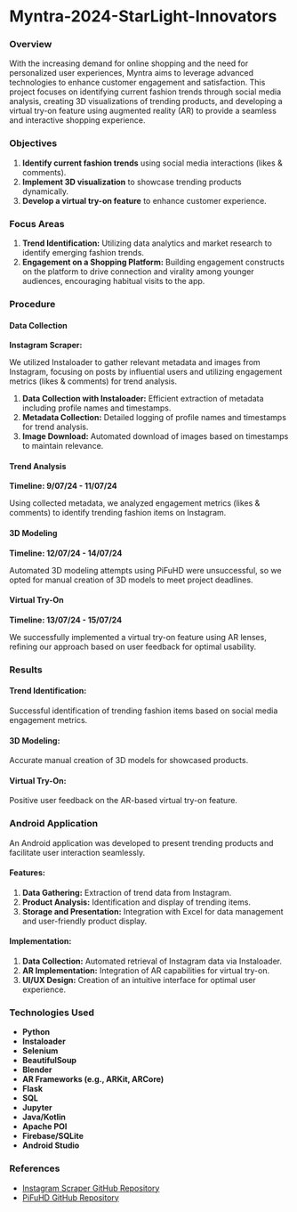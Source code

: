 # Myntra-2024-StarLight-Innovators

### Overview
With the increasing demand for online shopping and the need for personalized user experiences, Myntra aims to leverage advanced technologies to enhance customer engagement and satisfaction. This project focuses on identifying current fashion trends through social media analysis, creating 3D visualizations of trending products, and developing a virtual try-on feature using augmented reality (AR) to provide a seamless and interactive shopping experience.

### Objectives
1. **Identify current fashion trends** using social media interactions (likes & comments).
2. **Implement 3D visualization** to showcase trending products dynamically.
3. **Develop a virtual try-on feature** to enhance customer experience.

### Focus Areas
1. **Trend Identification:** Utilizing data analytics and market research to identify emerging fashion trends.
2. **Engagement on a Shopping Platform:** Building engagement constructs on the platform to drive connection and virality among younger audiences, encouraging habitual visits to the app.

### Procedure
#### Data Collection
**Instagram Scraper:**

We utilized Instaloader to gather relevant metadata and images from Instagram, focusing on posts by influential users and utilizing engagement metrics (likes & comments) for trend analysis.

1. **Data Collection with Instaloader:** Efficient extraction of metadata including profile names and timestamps.
2. **Metadata Collection:** Detailed logging of profile names and timestamps for trend analysis.
3. **Image Download:** Automated download of images based on timestamps to maintain relevance.

#### Trend Analysis
**Timeline: 9/07/24 - 11/07/24**

Using collected metadata, we analyzed engagement metrics (likes & comments) to identify trending fashion items on Instagram.

#### 3D Modeling
**Timeline: 12/07/24 - 14/07/24**

Automated 3D modeling attempts using PiFuHD were unsuccessful, so we opted for manual creation of 3D models to meet project deadlines.

#### Virtual Try-On
**Timeline: 13/07/24 - 15/07/24**

We successfully implemented a virtual try-on feature using AR lenses, refining our approach based on user feedback for optimal usability.

### Results
#### Trend Identification:
Successful identification of trending fashion items based on social media engagement metrics.

#### 3D Modeling:
Accurate manual creation of 3D models for showcased products.

#### Virtual Try-On:
Positive user feedback on the AR-based virtual try-on feature.

### Android Application
An Android application was developed to present trending products and facilitate user interaction seamlessly.

#### Features:
1. **Data Gathering:** Extraction of trend data from Instagram.
2. **Product Analysis:** Identification and display of trending items.
3. **Storage and Presentation:** Integration with Excel for data management and user-friendly product display.

#### Implementation:
1. **Data Collection:** Automated retrieval of Instagram data via Instaloader.
2. **AR Implementation:** Integration of AR capabilities for virtual try-on.
3. **UI/UX Design:** Creation of an intuitive interface for optimal user experience.

### Technologies Used
- **Python**
- **Instaloader**
- **Selenium**
- **BeautifulSoup**
- **Blender**
- **AR Frameworks (e.g., ARKit, ARCore)**
- **Flask**
- **SQL**
- **Jupyter**
- **Java/Kotlin**
- **Apache POI**
- **Firebase/SQLite**
- **Android Studio**

### References
- [Instagram Scraper GitHub Repository](https://github.com/arc298/instagram-scraper)
- [PiFuHD GitHub Repository](https://github.com/facebookresearch/pifuhd)


